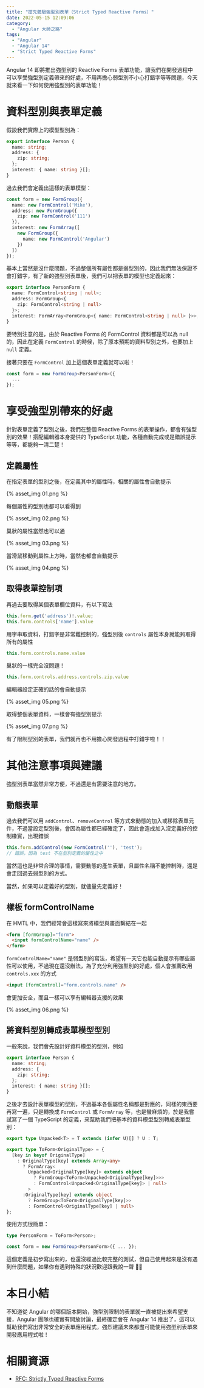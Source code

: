 ```yaml
---
title: "搶先體驗強型別表單（Strict Typed Reactive Forms）"
date: 2022-05-15 12:09:06
category:
  - "Angular 大師之路"
tags:
  - "Angular"
  - "Angular 14"
  - "Strict Typed Reactive Forms"
---
```


Angular 14 即將推出強型別的 Reactive Forms 表單功能，讓我們在開發過程中可以享受強型別定義帶來的好處，不用再擔心弱型別不小心打錯字等等問題，今天就來看一下如何使用強型別的表單功能！

<!-- more -->

# 資料型別與表單定義

假設我們實際上的模型型別為：

```typescript
export interface Person {
  name: string;
  address: {
    zip: string;
  };
  interest: { name: string }[];
}
```

過去我們會定義出這樣的表單模型：

```typescript
const form = new FormGroup({
  name: new FormControl('Mike'),
  address: new FormGroup({
    zip: new FormControl('111')
  }),
  interest: new FormArray([
    new FormGroup({
      name: new FormControl('Angular')
    })
  ])
});
```

基本上當然是沒什麼問題，不過整個所有屬性都是弱型別的，因此我們無法保證不會打錯字，有了新的強型別表單後，我們可以把表單的模型也定義起來：

```typescript
export interface PersonForm {
  name: FormControl<string | null>;
  address: FormGroup<{ 
    zip: FormControl<string | null>
  }>;
  interest: FormArray<FormGroup<{ name: FormControl<string | null> }>>;
}
```

要特別注意的是，由於 Reactive Forms 的 FormControl 資料都是可以為 null 的，因此在定義 `FormControl` 的時候，除了原本預期的資料型別之外，也要加上 `null` 定義。

接著只要在 `FormControl` 加上這個表單定義就可以啦！

```typescript
const form = new FormGroup<PersonForm>({
  ...
});
```

# 享受強型別帶來的好處

針對表單定義了型別之後，我們在整個 Reactive Forms 的表單操作，都會有強型別的效果！搭配編輯器本身提供的 TypeScript 功能，各種自動完成或是錯誤提示等等，都能夠一清二楚！

## 定義屬性

在指定表單的型別之後，在定義其中的屬性時，相關的屬性會自動提示

{% asset_img 01.png %}

每個屬性的型別也都可以看得到

{% asset_img 02.png %}

巢狀的屬性當然也可以通

{% asset_img 03.png %}

當滑鼠移動到屬性上方時，當然也都會自動提示

{% asset_img 04.png %}

## 取得表單控制項

再過去要取得某個表單欄位資料，有以下寫法

```typescript
this.form.get('address')!.value;
this.form.controls['name'].value
```

用字串取資料，打錯字是非常難控制的，強型別後 `controls` 屬性本身就能夠取得所有的屬性

```typescript
this.form.controls.name.value
```

巢狀的一樣完全沒問題！

```typescript
this.form.controls.address.controls.zip.value
```

編輯器設定正確的話的會自動提示

{% asset_img 05.png %}

取得整個表單資料，一樣會有強型別提示

{% asset_img 07.png %}

有了限制型別的表單，我們就再也不用擔心開發過程中打錯字啦！！

# 其他注意事項與建議

強型別表單當然非常方便，不過還是有需要注意的地方。

## 動態表單

過去我們可以用 `addControl`、`removeControl` 等方式來動態的加入或移除表單元件，不過當設定型別後，會因為屬性都已經確定了，因此會造成加入沒定義好的控制橡實，出現錯誤


```typescript
this.form.addControl(new FormControl(''), 'test');
// 錯誤，因為 test 不在型別定義的屬性之中
```

當然這也是非常合理的事情，需要動態的產生表單，且屬性名稱不能控制時，還是會走回過去弱型別的方式。

當然，如果可以定義好的型別，就儘量先定義好！

## 樣板 formControlName

在 HMTL 中，我們經常會這樣寫來將模型與畫面繫結在一起

```html
<form [formGroup]="form">
  <input formControlName="name" />
</form>
```

`formControlName="name"` 是弱型別的寫法，希望有一天它也能自動提示有哪些屬性可以使用，不過現在還沒辦法，為了充分利用強型別的好處，個人會推薦改用 `controls.xxx` 的方式

```html
<input [formControl]="form.controls.name" />
```

會更加安全，而且一樣可以享有編輯器支援的效果

{% asset_img 06.png %}

## 將資料型別轉成表單模型型別

一般來說，我們會先設計好資料模型的型別，例如

```typescript
export interface Person {
  name: string;
  address: {
    zip: string;
  };
  interest: { name: string }[];
}
```

之後才去設計表單模型的型別，不過基本各個屬性名稱都是對應的，同樣的東西要再寫一遍，只是轉換成 `FormControl` 或 `FormArray` 等，也是蠻麻煩的，於是我嘗試寫了一個 TypeScript 的定義，來幫助我們把基本的資料模型型別轉成表單型別：

```typescript
export type Unpacked<T> = T extends (infer U)[] ? U : T;

export type ToForm<OriginalType> = {
  [key in keyof OriginalType]
    : OriginalType[key] extends Array<any>
      ? FormArray<
        Unpacked<OriginalType[key]> extends object
          ? FormGroup<ToForm<Unpacked<OriginalType[key]>>>
          : FormControl<Unpacked<OriginalType[key]> | null>
        >
      :OriginalType[key] extends object
        ? FormGroup<ToForm<OriginalType[key]>>
        : FormControl<OriginalType[key] | null>
};
```

使用方式很簡單：

```typescript
type PersonForm = ToForm<Person>;

const form = new FormGroup<PersonForm>({ ... });
```

這個定義是初步寫出來的，也還沒經過比較完整的測試，但自己使用起來是沒有遇到什麼問題，如果你有遇到特殊的狀況歡迎跟我說一聲 🙇‍♂️

# 本日小結

不知道從 Angular 的哪個版本開始，強型別限制的表單就一直被提出來希望支援，Angular 團隊也確實有開放討論，最終確定會在 Angular 14 推出了，這可以幫助我們寫出非常安全的表單應用程式，強烈建議未來都盡可能使用強型別表單來開發應用程式啦！

# 相關資源

- [RFC: Strictly Typed Reactive Forms](https://github.com/angular/angular/discussions/44513)
